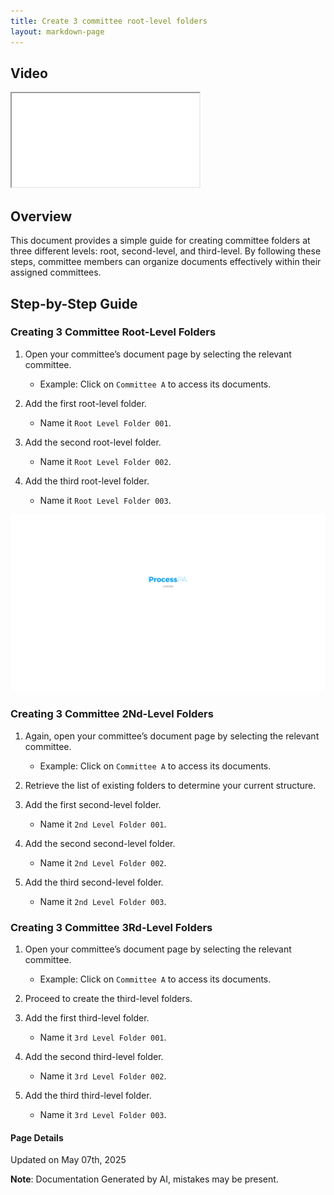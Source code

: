 ```yaml
---
title: Create 3 committee root-level folders
layout: markdown-page
---
```


## Video 
<div class="container my-5">
	<div class="embed-responsive embed-responsive-16by9">
		<iframe class="embed-responsive-item" src="..\media\documents\create_3_committee\Create_3_committee_root_level_folders.webm" allowfullscreen></iframe>
	</div>
</div>

## Overview

This document provides a simple guide for creating committee folders at three different levels: root, second-level, and third-level. By following these steps, committee members can organize documents effectively within their assigned committees.

## Step-by-Step Guide

### Creating 3 Committee Root-Level Folders

1. Open your committee’s document page by selecting the relevant committee.
   - Example: Click on `Committee A` to access its documents.
   
2. Add the first root-level folder.
   - Name it `Root Level Folder 001`.
   
3. Add the second root-level folder.
   - Name it `Root Level Folder 002`.
   
4. Add the third root-level folder.
   - Name it `Root Level Folder 003`.
   
![Image](../media\documents\create_3_committee\Create_3_committee_root_level_folders_1.png)

### Creating 3 Committee 2Nd-Level Folders

1. Again, open your committee’s document page by selecting the relevant committee.
   - Example: Click on `Committee A` to access its documents.

2. Retrieve the list of existing folders to determine your current structure.

3. Add the first second-level folder.
   - Name it `2nd Level Folder 001`.
   
4. Add the second second-level folder.
   - Name it `2nd Level Folder 002`.
   
5. Add the third second-level folder.
   - Name it `2nd Level Folder 003`.
   


### Creating 3 Committee 3Rd-Level Folders

1. Open your committee’s document page by selecting the relevant committee.
   - Example: Click on `Committee A` to access its documents.

2. Proceed to create the third-level folders.

3. Add the first third-level folder.
   - Name it `3rd Level Folder 001`.
   
4. Add the second third-level folder.
   - Name it `3rd Level Folder 002`.
   
5. Add the third third-level folder.
   - Name it `3rd Level Folder 003`.
   


#### Page Details
Updated on May 07th, 2025

**Note**: Documentation Generated by AI, mistakes may be present.